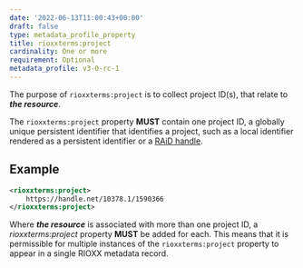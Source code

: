 ```yaml
---
date: '2022-06-13T11:00:43+00:00'
draft: false
type: metadata_profile_property
title: rioxxterms:project
cardinality: One or more
requirement: Optional
metadata_profile: v3-0-rc-1
---
```

The purpose of `rioxxterms:project` is to collect project ID(s), that relate to ***the resource***.

The `rioxxterms:project` property **MUST** contain one project ID, a globally unique persistent identifier that identifies a project, such as a local identifier rendered as a persistent identifier or a [RAiD handle](https://www.raid.org.au). 

## Example

```xml
<rioxxterms:project>
    https://handle.net/10378.1/1590366
</rioxxterms:project>
```

Where ***the resource*** is associated with more than one project ID, a *rioxxterms:project* property **MUST** be added for each. This means that it is permissible for multiple instances of the `rioxxterms:project` property to appear in a single RIOXX metadata record.


